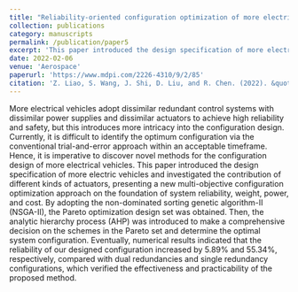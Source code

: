 ```yaml
---
title: "Reliability-oriented configuration optimization of more electrical control system"
collection: publications
category: manuscripts
permalink: /publication/paper5
excerpt: 'This paper introduced the design specification of more electric vehicles and investigated the contribution of different kinds of actuators, presenting a new multi-objective configuration optimization approach on the foundation of system reliability, weight, power, and cost.'
date: 2022-02-06
venue: 'Aerospace'
paperurl: 'https://www.mdpi.com/2226-4310/9/2/85'
citation: 'Z. Liao, S. Wang, J. Shi, D. Liu, and R. Chen. (2022). &quot;Reliability-oriented configuration optimization of more electrical control system.&quot; <i>Aerospace</i>. 9(2), 85.'
---
```


More electrical vehicles adopt dissimilar redundant control systems with dissimilar power supplies and dissimilar actuators to achieve high reliability and safety, but this introduces more intricacy into the configuration design. Currently, it is difficult to identify the optimum configuration via the conventional trial-and-error approach within an acceptable timeframe. Hence, it is imperative to discover novel methods for the configuration design of more electrical vehicles. This paper introduced the design specification of more electric vehicles and investigated the contribution of different kinds of actuators, presenting a new multi-objective configuration optimization approach on the foundation of system reliability, weight, power, and cost. By adopting the non-dominated sorting genetic algorithm-II (NSGA-II), the Pareto optimization design set was obtained. Then, the analytic hierarchy process (AHP) was introduced to make a comprehensive decision on the schemes in the Pareto set and determine the optimal system configuration. Eventually, numerical results indicated that the reliability of our designed configuration increased by 5.89% and 55.34%, respectively, compared with dual redundancies and single redundancy configurations, which verified the effectiveness and practicability of the proposed method.
